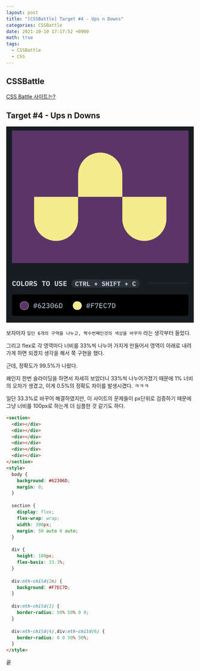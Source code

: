 ```yaml
---
layout: post
title: "[CSSBattle] Target #4 - Ups n Downs"
categories: CSSBattle
date: 2021-10-10 17:17:52 +0900
math: true
tags:
  - CSSBattle
  - CSS
---
```


## CSSBattle

[CSS Battle 사이트는?](/posts/css-battle-01/)

## Target #4 - Ups n Downs

![문제](/assets/img/posts/2021-10-10/css-battle-04/1.png)

보자마자 `일단 6개의 구역을 나누고, 짝수번째인것의 색상을 바꾸자` 라는 생각부터 들었다.

그리고 flex로 각 영역마다 너비를 33%씩 나누어 가지게 만들어서 영역이 아래로 내려가게 하면 되겠지 생각을 해서 쭉 구현을 했다.

근데, 정확도가 99.5%가 나왔다.

왜인지 한번 슬라이딩을 하면서 자세히 보았더니 33%씩 나누어가졌기 때문에 1% 너비의 오차가 생겼고, 이게 0.5%의 정확도 차이를 발생시켰다. ㅋㅋㅋ

일단 33.3%로 바꾸어 해결하였지만, 이 사이트의 문제들이 px단위로 검증하기 때문에 그냥 너비를 100px로 하는게 더 심플한 것 같기도 하다.

```html
<section>
  <div></div>
  <div></div>
  <div></div>
  <div></div>
  <div></div>
  <div></div>
</section>
<style>
  body {
    background: #62306D;
    margin: 0;
  }
  
  section {
    display: flex;
    flex-wrap: wrap;
    width: 300px;
    margin: 50 auto 0 auto;
  }
  
  div {
    height: 100px;
    flex-basis: 33.3%;
  }
  
  div:nth-child(2n) {
    background: #F7EC7D;
  }
  
  div:nth-child(2) {
	border-radius: 50% 50% 0 0;
  }
  
  div:nth-child(4),div:nth-child(6) {
	border-radius: 0 0 50% 50%;
  }
</style>
```


끝
